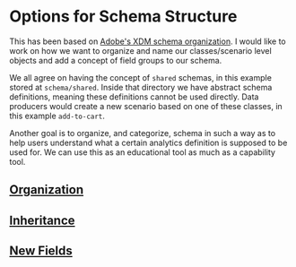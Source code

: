 # Options for Schema Structure

This has been based on [Adobe's XDM schema organization](https://github.com/adobe/xdm/tree/master/components). I would like to work on how we want to organize and name our classes/scenario level objects and add a concept of field groups to our schema.

We all agree on having the concept of `shared` schemas, in this example stored at `schema/shared`. Inside that directory we have abstract schema definitions, meaning these definitions cannot be used directly. Data producers would create a new scenario based on one of these classes, in this example `add-to-cart`.

Another goal is to organize, and categorize, schema in such a way as to help users understand what a certain analytics definition is supposed to be used for. We can use this as an educational tool as much as a capability tool.

## [Organization](/Organization.md)

## [Inheritance](/Inheritance.md)

## [New Fields](/NewFields.md)